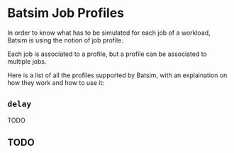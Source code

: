 # Batsim Job Profiles

In order to know what has to be simulated for each job of a workload, Batsim is using the notion of job profile.

Each job is associated to a profile, but a profile can be associated to multiple jobs.

Here is a list of all the profiles supported by Batsim, with an explaination on how they work and how to use it:

## `delay`

TODO

## TODO